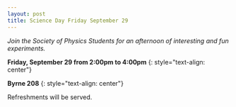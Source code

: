 ```yaml
---
layout: post
title: Science Day Friday September 29
---
```


*Join the Society of Physics Students for an afternoon of interesting and fun experiments.*  

**Friday, September 29 from 2:00pm to 4:00pm**
{: style="text-align: center"}

**Byrne 208**
{: style="text-align: center"}

Refreshments will be served.  
